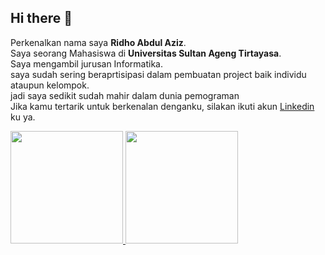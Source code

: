 ## Hi there 👋

Perkenalkan nama saya **Ridho Abdul Aziz**.<br>
Saya seorang Mahasiswa di **Universitas Sultan Ageng Tirtayasa**.<br>
Saya mengambil jurusan Informatika.<br>
saya sudah sering beraprtisipasi dalam pembuatan project baik individu ataupun kelompok.<br>
jadi saya sedikit sudah mahir dalam dunia pemograman  
Jika kamu tertarik untuk berkenalan denganku, silakan ikuti akun [Linkedin](https://www.linkedin.com/in/ridho-abdul-aziz-509b43303/) ku ya.

<p align="left">
<a href="https://github.com/dimasmds">
  <img height="180em" src="https://github-readme-stats-eight-theta.vercel.app/api?username=dimasmds&show_icons=true&theme=algolia&include_all_commits=true&count_private=true"/>
  <img height="180em" src="https://github-readme-stats-eight-theta.vercel.app/api/top-langs/?username=dimasmds&layout=compact&langs_count=8&theme=algolia"/>
</a>
</p>
